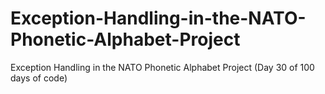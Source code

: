 # Exception-Handling-in-the-NATO-Phonetic-Alphabet-Project
Exception Handling in the NATO Phonetic Alphabet Project (Day 30 of 100 days of code)
